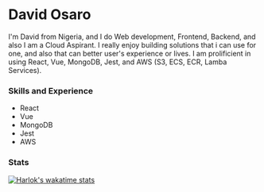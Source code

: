 # David Osaro

I'm David from Nigeria, and I do Web development, Frontend, Backend, and also I am a Cloud Aspirant. 
I really enjoy building solutions that i can use for one, and also that can better user's experience or lives. I am prolificient in using React, Vue, MongoDB, Jest, and AWS (S3, ECS, ECR, Lamba Services).

### Skills and Experience
* React
* Vue
* MongoDB
* Jest
* AWS

### Stats
[![Harlok's wakatime stats](https://github-readme-stats.vercel.app/api/wakatime?username=ffflabs)](https://github.com/dav1dosaro/github-readme-stats)  
